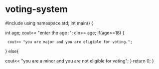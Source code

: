 # voting-system
#include<iostream>
using namespace std;
int main()
{

   
   int age;
   cout<< "enter the age :";
   cin>> age;
   if(age>=18)
   {
    
     cout<< "you are major and you are eligible for voting.";
   }
   else{
   
   cout<< "you are a minor and you are not eligible for voting";
}
return 0;
}
